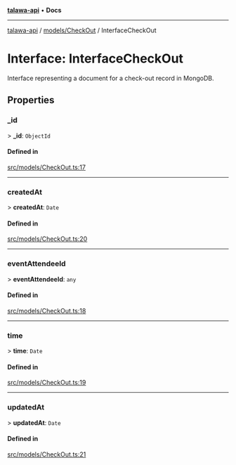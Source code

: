 [**talawa-api**](../../../README.md) • **Docs**

***

[talawa-api](../../../modules.md) / [models/CheckOut](../README.md) / InterfaceCheckOut

# Interface: InterfaceCheckOut

Interface representing a document for a check-out record in MongoDB.

## Properties

### \_id

\> **\_id**: `ObjectId`

#### Defined in

[src/models/CheckOut.ts:17](https://github.com/PalisadoesFoundation/talawa-api/blob/5e38dbf44e47f2fc703410fad29ab5c8f7f26c77/src/models/CheckOut.ts#L17)

***

### createdAt

\> **createdAt**: `Date`

#### Defined in

[src/models/CheckOut.ts:20](https://github.com/PalisadoesFoundation/talawa-api/blob/5e38dbf44e47f2fc703410fad29ab5c8f7f26c77/src/models/CheckOut.ts#L20)

***

### eventAttendeeId

\> **eventAttendeeId**: `any`

#### Defined in

[src/models/CheckOut.ts:18](https://github.com/PalisadoesFoundation/talawa-api/blob/5e38dbf44e47f2fc703410fad29ab5c8f7f26c77/src/models/CheckOut.ts#L18)

***

### time

\> **time**: `Date`

#### Defined in

[src/models/CheckOut.ts:19](https://github.com/PalisadoesFoundation/talawa-api/blob/5e38dbf44e47f2fc703410fad29ab5c8f7f26c77/src/models/CheckOut.ts#L19)

***

### updatedAt

\> **updatedAt**: `Date`

#### Defined in

[src/models/CheckOut.ts:21](https://github.com/PalisadoesFoundation/talawa-api/blob/5e38dbf44e47f2fc703410fad29ab5c8f7f26c77/src/models/CheckOut.ts#L21)
